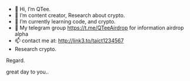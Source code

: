 - 👋 Hi, I’m QTee.
- 👀 I’m content creator, Research about crypto.
- 🌱 I’m currently learning code, and crypto.
- 💞️ My telegram group https://t.me/QTeeAirdrop for information airdrop alpha
- 📫 contact me at: http://link3.to/taict1234567 
- Research crypto.
<!--
 ✨ special ✨ repository because its `README.md` (this file) appears on your GitHub profile.
You can click the Preview link to take a look at your changes.
--> Regard.
great day to you..

